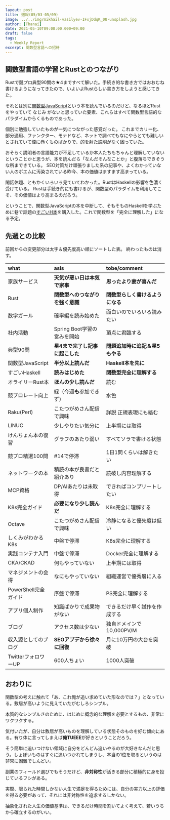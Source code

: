 ```yaml
---
layout: post
title: 週報(05/03-05/09)
image: ../../img/mikhail-vasilyev-IFxjDdqK_0U-unsplash.jpg
author: [Thanai]
date: 2021-05-10T09:00:00.000+09:00
draft: false
tags:
  - Weekly Report
excerpt: 関数型言語への招待
---
```


## 関数型言語の学習とRustとのつながり

Rustで競プロ典型90問の★4まですべて解いた。手続き的な書き方ではおおむね書けるようになってきたので、いよいよRustらしい書き方をしようと感じてきた。

それとは別に[関数型JavaScript](https://amzn.to/33u6SwJ)という本を読んでいるのだけど、なるほどRustをやっていて なじみ がないと思っていた要素、これらはすべて関数型言語的なパラダイムからくるものであった。

個別に勉強していたものが一気につながった感覚だった。
これまでカリー化、部分適用、ファンクター、モナドなど、ネットで調べてもなにやらとても難しいとされていて煙に巻くものばかりで、的を射た説明がなく困っていた。

おそらく説明者の言語能力が不足しているか本人たちもちゃんと理解していないということかと思うが、本を読んだら「なんだそんなことか」と腹落ちできそうな所まできている。
SEO対策だけ頑張りました系の記事や、よくわかっていない人のポエムに汚染されている昨今、本の価値はますます高まっている。

閑話休題、ともかくいろいろ見ていてわかった。RustはHaskellの影響を色濃く受けている。
Rustは手続き的にも書けるが、関数型のパラダイムを利用してこそ、その価値はより高まるのだろう。

ということで、関数型JavaScriptの本を中断して、そもそものHaskellを学ぶために巷で話題の[すごいH本](https://amzn.to/3uyzD7B)を購入した。これで関数型を「完全に理解した」になる予定。

## 先週との比較

前回からの変更部分は太字＆優先度高い順にソートした表。
終わったものは消す。

| what                 | asis                             | tobe/comment                     |
| :------------------- | :------------------------------- | :------------------------------- |
| 家族サービス         | **天気が悪い日は本気で家事**     | **思ったより妻が喜んだ**         |
| Rust                 | **関数型へのつながりを強く意識** | **関数型らしく書けるようになる** |
| 数学ガール           | 確率編を読み始めた               | 面白いのでいろいろ読みたい       |
| 社内活動             | Spring Boot学習の営みを開始      | 頂点に君臨する                   |
| 典型90問             | **星4まで完了し記事に起こした**  | **問題追加時に追記＆星5もやる**  |
| 関数型JavaScript     | **半分以上読んだ**               | **Haskell本を先に**              |
| すごいHaskell        | **読みはじめた**                 | **関数型完全に理解する**         |
| オライリーRust本     | **ほんの少し読んだ**             | 読む                             |
| 競プロレート向上     | 緑（今週**も**参加できず）       | 水色                             |
| Raku(Perl)           | こたつがめさん配信で興味         | 詳説 正規表現にも絡む            |
| LINUC                | 少しやりたい気分に               | 上半期には取得                   |
| けんちょん本の復習   | グラフのあたり弱い               | すべてソラで書ける状態           |
| 競プロ精選100問      | #14で停滞                        | 1日1問くらいは解きたい           |
| ネットワークの本     | 積読の本が良書だと紹介あり       | 読破し内容理解する               |
| MCP資格              | DP/AIあたりは未取得              | できればコンプリートしたい       |
| K8s完全ガイド        | **必要になり少し読んだ**         | K8s完全に理解する                |
| Octave               | こたつがめさん配信で興味         | 冷静になると優先度は低い         |
| しくみがわかるK8s    | 中盤で停滞                       | K8s完全に理解する                |
| 実践コンテナ入門     | 中盤で停滞                       | Docker完全に理解する             |
| CKA/CKAD             | 何もやっていない                 | 上半期には取得                   |
| マネジメントの会得   | なにもやっていない               | 組織運営で優秀層に入る           |
| PowerShell完全ガイド | 序盤で停滞                       | PS完全に理解する                 |
| アプリ個人制作       | 知識ばかりで成果物がない         | できるだけ早く試作を作成する     |
| ブログ               | アクセス数は少ない               | 独自ドメインで10,000PV/M         |
| 収入源としてのブログ | **SEOアプデから徐々に回復**      | 月に10万円の大台を突破           |
| TwitterフォロワーUP  | 600人ちょい                      | 1000人突破                       |

## おわりに

関数型の考えに触れて「あ、これ俺が追い求めていた形なのでは？」となっている。敷居が高いように見えていたがむしろシンプル。

本質的なシンプルさのために、はじめに概念的な理解を必要とするもの、非常にワクワクする。

気付いたが、自分は敷居が高いものを理解している状態そのものを好む傾向にある。有り体に言ってしまえば**俺TUEEE**が好きということだろう。

そう簡単に追いつけない領域に自分をどんどん追いやるのが大好きなんだと思う。しょぼいものはすぐに追いつかれてしまうし、本当の1位を取るというのは非常に困難でしんどい。

副業のフィールド選びでもそうだけど、**非対称性**が活きる部分に積極的に身を投じているフシがある。

実際、限られた時間しかない人生で満足を得るためには、自分の実力以上の評価を得る必要があって、それには非対称性を追求するしかない。

抽象化された人生の価値基準は、できるだけ時間を割いてよく考えて、若いうちから確立するのがいい。
